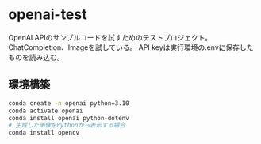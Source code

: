 # openai-test

OpenAI APIのサンプルコードを試すためのテストプロジェクト。
ChatCompletion、Imageを試している。
API keyは実行環境の.envに保存したものを読み込む。

## 環境構築

```sh
conda create -n openai python=3.10
conda activate openai
conda install openai python-dotenv
# 生成した画像をPythonから表示する場合
conda install opencv
```
